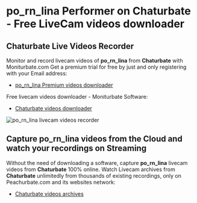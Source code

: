 # po_rn_lina Performer on Chaturbate - Free LiveCam videos downloader

## Chaturbate Live Videos Recorder

Monitor and record livecam videos of **po_rn_lina** from **Chaturbate** with Moniturbate.com
Get a premium trial for free by just and only registering with your Email address:
* [po_rn_lina Premium videos downloader](https://moniturbate.com/request-demo-licence-key.html)

Free livecam videos downloader - Moniturbate Software:
* [Chaturbate videos downloader](https://moniturbate.com/moniturbate-download-software.html)

![po_rn_lina livecam videos recorder](https://peachurnet.com/templates/moniturbate-software.png)


## Capture po_rn_lina videos from the Cloud and watch your recordings on Streaming

Without the need of downloading a software, capture **po_rn_lina** livecam videos from **Chaturbate** 100% online.
Watch Livecam archives from **Chaturbate** unlimitedly from thousands of existing recordings, only on Peachurbate.com and its websites network:
* [Chaturbate videos archives](https://peachurnet.com/)